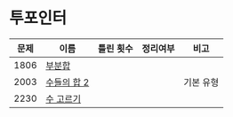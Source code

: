 # 투포인터

| 문제   | 이름                        | 틀린 횟수 | 정리여부  |  비고   |
| ---- | ------------------------- | :---: | :---: | :---: |
| 1806 | [부분합](1806/README.md)     |       |       |       |
| 2003 | [수들의 합 2](2003/README.md) |       |       | 기본 유형 |
| 2230 | [수 고르기](2230/README.md)   |       |       |       |